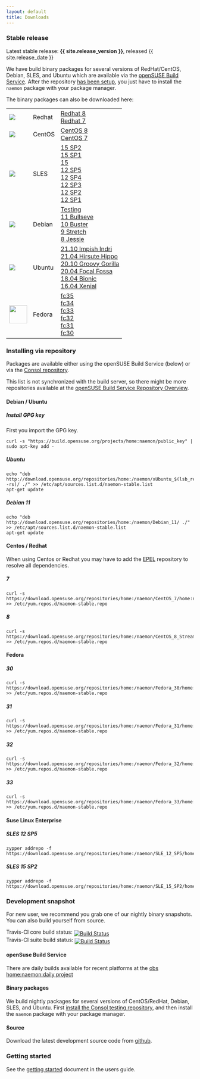 ```yaml
---
layout: default
title: Downloads
---
```


### Stable release

<div class="alert alert-success"><i class="glyphicon glyphicon-download-alt"></i> Latest stable release: <b>{{ site.release_version }}</b>, released {{ site.release_date }}</div>

We have build binary packages for several versions of RedHat/CentOS, Debian, SLES, and Ubuntu which are available
via the [openSUSE Build Service](https://build.opensuse.org/project/show/home:naemon). After the repository [has been setup](#repo_setup), you just
have to  install the `naemon` package with your package manager.

The binary packages can also be downloaded here:

<table>
 <tr>
   <td><img src="../images/redhat.png"></td>
   <td>Redhat</td>
   <td>
        <a href="https://download.opensuse.org/repositories/home:/naemon/CentOS_8_Stream/">Redhat 8</a><br>
        <a href="https://download.opensuse.org/repositories/home:/naemon/CentOS_7/">Redhat 7</a><br>
   </td>
 </tr>
 <tr>
   <td><img src="../images/centos.png"></td>
   <td>CentOS</td>
   <td>
        <a href="https://download.opensuse.org/repositories/home:/naemon/CentOS_8_Stream/">CentOS 8</a><br>
        <a href="https://download.opensuse.org/repositories/home:/naemon/CentOS_7/">CentOS 7</a><br>
   </td>
 </tr>
 <tr>
   <td><img src="../images/sles.jpg"></td>
   <td>SLES</td>
   <td>
        <a href="https://download.opensuse.org/repositories/home:/naemon/SLE_15_SP2/">15 SP2</a><br>
        <a href="https://download.opensuse.org/repositories/home:/naemon/SLE_15_SP1/">15 SP1</a><br>
        <a href="https://download.opensuse.org/repositories/home:/naemon/SLE_15/">15</a><br>
        <a href="https://download.opensuse.org/repositories/home:/naemon/SLE_12_SP5/">12 SP5</a><br>
        <a href="https://download.opensuse.org/repositories/home:/naemon/SLE_12_SP4/">12 SP4</a><br>
        <a href="https://download.opensuse.org/repositories/home:/naemon/SLE_12_SP3/">12 SP3</a><br>
        <a href="https://download.opensuse.org/repositories/home:/naemon/SLE_12_SP2/">12 SP2</a><br>
        <a href="https://download.opensuse.org/repositories/home:/naemon/SLE_12_SP1/">12 SP1</a><br>
   </td>
 </tr>
 <tr>
   <td><img src="../images/debian.png"></td>
   <td>Debian</td>
   <td>
        <a href="https://build.opensuse.org/project/repository_state/home:naemon/Debian_Testing">Testing</a><br>
        <a href="https://download.opensuse.org/repositories/home:/naemon/Debian_11/">11 Bullseye</a><br>
        <a href="https://download.opensuse.org/repositories/home:/naemon/Debian_10/">10 Buster</a><br>
        <a href="https://download.opensuse.org/repositories/home:/naemon/Debian_9.0/">9 Stretch</a><br>
        <a href="https://download.opensuse.org/repositories/home:/naemon/Debian_8.0/">8 Jessie</a><br>
   </td>
 </tr>
 <tr>
   <td><img src="../images/ubuntu.png"></td>
   <td>Ubuntu</td>
   <td>
        <a href="https://download.opensuse.org/repositories/home:/naemon/xUbuntu_21.10/">21.10 Impish Indri</a><br>
        <a href="https://download.opensuse.org/repositories/home:/naemon/xUbuntu_21.04/">21.04 Hirsute Hippo</a><br>
        <a href="https://download.opensuse.org/repositories/home:/naemon/xUbuntu_20.10/">20.10 Groovy Gorilla</a><br>
        <a href="https://download.opensuse.org/repositories/home:/naemon/xUbuntu_20.04/">20.04 Focal Fossa</a><br>
        <a href="https://download.opensuse.org/repositories/home:/naemon/xUbuntu_18.04/">18.04 Bionic</a><br>
        <a href="https://download.opensuse.org/repositories/home:/naemon/xUbuntu_16.04/">16.04 Xenial</a><br>
   </td>
 </tr>
 <tr>
   <td><img src="../images/fedora.png" height="48" width="48"></td>
   <td>Fedora</td>
   <td>
        <a href="https://download.opensuse.org/repositories/home:/naemon/Fedora_35/">fc35</a><br>
        <a href="https://download.opensuse.org/repositories/home:/naemon/Fedora_34/">fc34</a><br>
        <a href="https://download.opensuse.org/repositories/home:/naemon/Fedora_33/">fc33</a><br>
        <a href="https://download.opensuse.org/repositories/home:/naemon/Fedora_32/">fc32</a><br>
        <a href="https://download.opensuse.org/repositories/home:/naemon/Fedora_31/">fc31</a><br>
        <a href="https://download.opensuse.org/repositories/home:/naemon/Fedora_30/">fc30</a><br>
   </td>
 </tr>
</table>

### Installing via repository<a name="repo_setup"></a>

Packages are available either using the openSUSE Build Service (below) or via the [Consol repository](http://labs.consol.de/repo/stable/).

This list is not synchronized with the build server, so there might be more repositories available at the
[openSUSE Build Service Repository Overview](https://build.opensuse.org/repositories/home:naemon).

#### Debian / Ubuntu
##### Install GPG key
First you import the GPG key.
```
curl -s "https://build.opensuse.org/projects/home:naemon/public_key" | sudo apt-key add -

```

##### Ubuntu
```
echo "deb http://download.opensuse.org/repositories/home:/naemon/xUbuntu_$(lsb_release -rs)/ ./" >> /etc/apt/sources.list.d/naemon-stable.list
apt-get update
```

##### Debian 11
```
echo "deb http://download.opensuse.org/repositories/home:/naemon/Debian_11/ ./" >> /etc/apt/sources.list.d/naemon-stable.list
apt-get update
```

#### Centos / Redhat
When using Centos or Redhat you may have to add the <a href="http://fedoraproject.org/wiki/EPEL/FAQ#Using_EPEL">EPEL</a> repository to resolve all dependencies.

##### 7
```
curl -s https://download.opensuse.org/repositories/home:/naemon/CentOS_7/home:naemon.repo >> /etc/yum.repos.d/naemon-stable.repo
```

##### 8
```
curl -s https://download.opensuse.org/repositories/home:/naemon/CentOS_8_Stream/home:naemon.repo >> /etc/yum.repos.d/naemon-stable.repo
```

#### Fedora
##### 30
```
curl -s https://download.opensuse.org/repositories/home:/naemon/Fedora_30/home:naemon.repo >> /etc/yum.repos.d/naemon-stable.repo
```
##### 31
```
curl -s https://download.opensuse.org/repositories/home:/naemon/Fedora_31/home:naemon.repo >> /etc/yum.repos.d/naemon-stable.repo
```
##### 32
```
curl -s https://download.opensuse.org/repositories/home:/naemon/Fedora_32/home:naemon.repo >> /etc/yum.repos.d/naemon-stable.repo
```
##### 33
```
curl -s https://download.opensuse.org/repositories/home:/naemon/Fedora_33/home:naemon.repo >> /etc/yum.repos.d/naemon-stable.repo
```

#### Suse Linux Enterprise

##### SLES 12 SP5
```
zypper addrepo -f https://download.opensuse.org/repositories/home:/naemon/SLE_12_SP5/home:naemon.repo
```

##### SLES 15 SP2
```
zypper addrepo -f https://download.opensuse.org/repositories/home:/naemon/SLE_15_SP2/home:naemon.repo
```

<a name="development_snapshot"></a>
### Development snapshot
For new user, we recommend you grab one of our nightly binary snapshots. You can also build yourself from source.

Travis-CI core build status: <a href="https://travis-ci.org/naemon/naemon-core"><img style="vertical-align:sub;" src="https://travis-ci.org/naemon/naemon-core.png?branch=master" alt="Build Status"></a><br />
Travis-CI suite build status: <a href="https://travis-ci.org/naemon/naemon"><img style="vertical-align:sub;" src="https://travis-ci.org/naemon/naemon.png?branch=master" alt="Build Status"></a>

#### openSuse Build Service
There are daily builds available for recent platforms at the [obs home:naemon:daily project](https://build.opensuse.org/project/show/home:naemon:daily)

#### Binary packages
We build nightly packages for several versions of CentOS/RedHat, Debian, SLES, and Ubuntu. First [install the Consol testing repository](http://labs.consol.de/repo/testing/), and then install the `naemon` package with your package manager.

#### Source
Download the latest development source code from [github](http://github.com/naemon/naemon).

### Getting started

See the [getting started](/documentation/usersguide/toc.html#getting_started) document in the users guide.

